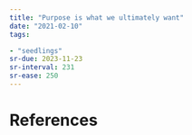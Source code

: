 ```yaml
---
title: "Purpose is what we ultimately want"
date: "2021-02-10"
tags:

- "seedlings"
sr-due: 2023-11-23
sr-interval: 231
sr-ease: 250
---
```




# References

